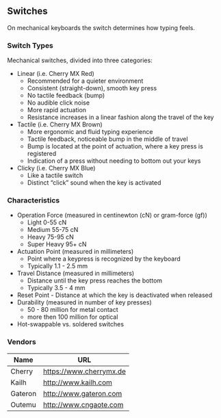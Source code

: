 ## Switches

On mechanical keyboards the switch determines how typing feels.

### Switch Types

Mechanical switches, divided into three categories:

* Linear (i.e. Cherry MX Red)
  - Recommended for a quieter environment
  - Consistent (straight-down), smooth key press
  - No tactile feedback (bump)
  - No audible click noise
  - More rapid actuation
  - Resistance increases in a linear fashion along the travel of the key
* Tactile (i.e. Cherry MX Brown)
  - More ergonomic and fluid typing experience
  - Tactile feedback, noticeable bump in the middle of travel
  - Bump is located at the point of actuation, where a key press is registered
  - Indication of a press without needing to bottom out your keys
* Clicky (i.e. Cherry MX Blue)
  - Like a tactile switch
  - Distinct “click” sound when the key is activated

### Characteristics

* Operation Force (measured in centinewton (cN) or gram-force (gf))
  - Light 0-55 cN
  - Medium 55-75 cN
  - Heavy 75-95 cN
  - Super Heavy 95+ cN
* Actuation Point (measured in millimeters)
  - Point where a keypress is recognized by the keyboard
  - Typically 1.1 - 2.5 mm
* Travel Distance (measured in millimeters)
  - Distance until the key press reaches the bottom
  - Typically 3.5 - 4 mm
* Reset Point - Distance at which the key is deactivated when released
* Durability (measured in number of key presses)
  - 50 - 80 million for metal contact
  - more then 100 million for optical
* Hot-swappable vs. soldered switches

### Vendors

Name          | URL
--------------|---------------------
Cherry        | https://www.cherrymx.de
Kailh         | http://www.kailh.com
Gateron       | http://www.gateron.com
Outemu        | http://www.cngaote.com
